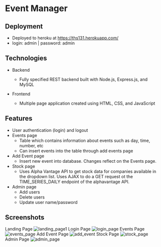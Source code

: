 # Event Manager
## Deployment
  - Deployed to heroku at <https://ths131.herokuapp.com/>
  - login: admin | password: admin

## Technologies
- Backend
  - Fully specified REST backend built with Node.js, Express.js, and MySQL
  
- Frontend
  - Multiple page application created using HTML, CSS, and JavaScript
  
## Features
  - User authentication (login) and logout
  - Events page
    - Table which contains information about events such as day, time, number, etc
    - Can insert events into the table through add events page
  - Add Event page
    - Insert new event into database. Changes reflect on the Events page.
  - Stock page
    - Uses Alpha Vantage API to get stock data for companies available in the dropdown list. Uses AJAX to do a GET request ot the TIME_SERIES_DAILY endpoint of the alphavantage API.
  - Admin page
    - Add users
    - Delete users
    - Update user name/password
    
## Screenshots
Landing Page
![landing_page1](https://user-images.githubusercontent.com/60115853/111186822-62cfe800-8581-11eb-8d1e-c558122e8e97.png)
Login Page
![login_page](https://user-images.githubusercontent.com/60115853/111186906-78dda880-8581-11eb-870a-b2a51d5422fd.png)
Events Page
![events_page](https://user-images.githubusercontent.com/60115853/111186953-85fa9780-8581-11eb-97b4-ebe254bfee00.png)
Add Event Page
![add_event](https://user-images.githubusercontent.com/60115853/111186981-8eeb6900-8581-11eb-9e6d-b5e7084e7a17.png)
Stock Page
![stock_page](https://user-images.githubusercontent.com/60115853/111187023-990d6780-8581-11eb-8ae9-7162e99896ed.png)
Admin Page
![admin_page](https://user-images.githubusercontent.com/60115853/111187092-a9bddd80-8581-11eb-98e0-fe7dbc21be64.png)
